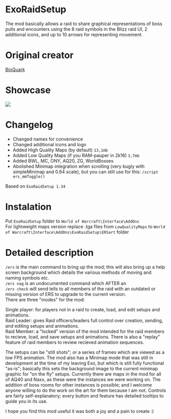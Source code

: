 # ExoRaidSetup
The mod basically allows a raid to share graphical representations of boss pulls and encounters using the 8 raid symbols in the Blizz raid UI, 2 additional icons, and up to 10 arrows for representing movement.

# Original creator
[BioQuark](https://wow.curseforge.com/addons/project-2885/)

# Showcase
![](http://imagehost.spark-media.ru/i4/FFAF321A-C5A1-C0B4-EE39-569F9CA4E0C4.png)

# Changelog
* Changed names for convenience			
* Changed additional icons and logo		
* Added High Quality Maps (by default) `13,1mb`			
* Added Low Quality Maps (if you RAM-pauper in 2k16) `3,7mb`		
* Added BWL, MC, ONY, AQ20, ZG, WorldBosses	
* Abolished Minimap integration when scrolling (very bugly with simpleMinimap and 0.64 scale), but you can still use for this: `/script ers_mmToggle()`		

Based on `ExoRaidSetup 1.34`

# Instalation
Put `ExoRaidSetup` folder to `World of Warcraft\Interface\AddOns`	
For lightweight maps version replace .tga files from `LowQualityMaps` to `World of Warcraft\Interface\AddOns\ExoRaidSetup\ERSart` folder

# Detailed description
`/ers` is the main command to bring up the mod; this will also bring up a help screen background which details the various methods of moving and naming symbols etc.		
`/ers nag` is an undocumented command which AFTER an 		
`/ers check` will send tells to all members of the raid with an outdated or missing version of ERS to upgrade to the current version.  
There are three "modes" for the mod:	

Single player: for players not in a raid to create, load, and edit setups and animations.	
Raid Leader: gives Raid officers/leaders full control over creation, sending, and editing setups and animations.	
Raid Member: a "locked" version of the mod intended for the raid members to recieve, load, and save setups and animations. There is also a "replay" feature of raid members to review recieved animation sequences.
		      
The setups can be "still shots"; or a series of frames which are viewed as a low FPS animation. The mod also has a Minimap mode that was still in development at the time of my leaving Exo, but which is still fully functional "as-is"; basically this sets the background image to the current minimap graphic for "on the fly" setups. Currently there are maps in the mod for all of AQ40 and Naxx, as these were the instances we were working on. The addition of boss rooms for other instances is possible; and I welcome anyone willing to do the work on the art for them because I am not. Controls are fairly self-explanatory; every button and feature has detailed tooltips to guide you in its use. 

I hope you find this mod useful it was both a joy and a pain to create :)
